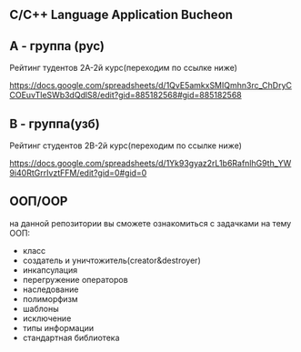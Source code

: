 C/C++ Language Application Bucheon 
---------------------
А - группа (рус)
----------------
Рейтинг тудентов 2А-2й курс(переходим по ссылке ниже)

https://docs.google.com/spreadsheets/d/1QvE5amkxSMIQmhn3rc_ChDryCCOEuvTleSWb3dQdlS8/edit?gid=885182568#gid=885182568

В - группа(узб)
----------------
Рейтинг студентов 2В-2й курс(переходим по ссылке ниже)

https://docs.google.com/spreadsheets/d/1Yk93gyaz2rL1b6RafnlhG9th_YW9i40RtGrrIvztFFM/edit?gid=0#gid=0

ООП/OOP
---------------
на данной репозитории вы сможете ознакомиться  с  задачками на тему ООП:
- класс
- создатель и уничтожитель(creator&destroyer)
- инкапсулация
- перегружение операторов
- наследование
- полиморфизм
- шаблоны
- исключение
- типы информации
- стандартная библиотека

